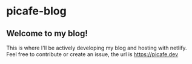 # picafe-blog
## Welcome to my blog!
This is where I'll be actively developing my blog and hosting with netlify. Feel free to contribute or create an issue, the url is https://picafe.dev
